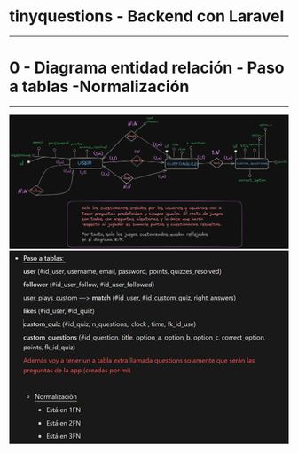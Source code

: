 # tinyquestions - Backend con Laravel
____

0 - Diagrama entidad relación - Paso a tablas -Normalización 
=
---

![diagram for my database](/00-images-readme/diagrama-actual.png)
![diagram for my database](/00-images-readme/actual-norm.JPG)


